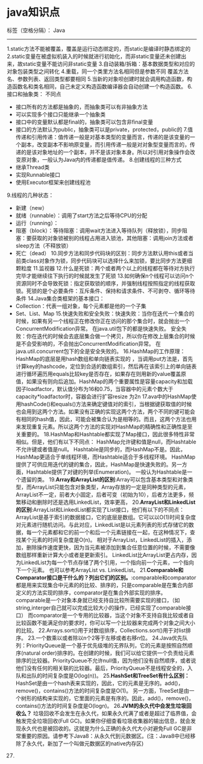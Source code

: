 ﻿# java知识点

标签（空格分隔）： Java

---

1.static方法不能被覆盖，覆盖是运行动态绑定的，而static是编译时静态绑定的
2.static变量在被虚拟机装入的时候就进行初始化，而非static变量还未创建出来，故static变量不能访问非static变量
3.自动装箱/拆箱：基本数据类型和对应的对象包装类型之间转化
4.重载，同一个类里方法名相同但是参数不同
覆盖方法名、参数列表、返回类型都要相同
5.当新的对象呗创建时就会调用构造函数，构造函数名和类名相同，自己未定义构造函数编译器会自动创建一个构造函数。
6.接口和抽象类：
不同点

 - 接口所有的方法都是抽象的，而抽象类可以有非抽象方法
 - 可以实现多个接口只能继承一个抽象类
 - 接口中的变量默认都是final的，抽象类可以包含非final变量
 - 接口的方法默认为public，抽象类可以是private，protected，public的
7.值传递和引用传递：值传递一般是对基本类型的变量而言，传递的是该变量的一个副本，改变副本不影响原变量，而引用传递一般是对对象型变量而言的，传递的是该对象地址的一个副本，并不是该对象本身。所以对引用对象操作会改变原对象，一般认为Java内的传递都是值传递。
8.创建线程的三种方式
 - 继承Thread类
 - 实现Runnable接口
 - 使用Executor框架来创建线程池
 
9.线程的几种状态：
 - 新建（new）
 - 就绪（runnable）：调用了start方法之后等待CPU的分配
 - 运行（running）：
 - 阻塞（block）：等待阻塞：调用wait方法进入等待队列（释放锁），同步阻塞：要获取的对象锁被别的线程占用进入锁池，其他阻塞：调用join方法或者sleep方法（不释放锁）
 - 死亡（dead）
10.同步方法和同步代码块的区别：同步方法默认用this或者当前类class对象作为锁，同步代码块可以选择什么来加锁，要比同步方法更细颗粒度
11.监视器
12.什么是死锁：两个或者两个以上的线程都在等待对方执行完毕才能继续往下执行的时候就发生了死锁
13.如何确保n个线程可以访问n个资源同时不会导致死锁：指定获取锁的顺序，并强制线程按照指定的线程获取锁。死锁的是个必要条件：互斥条件、保持和请求条件、不可剥夺、循环等待条件
14.Java集合类框架的基本接口：
 - Collection：代表一组对象，每个元素都是他的一个子集
 - Set、List、Map
15.快速失败和安全失败：快速失败：当你在迭代一个集合的时候，如果有另一个线程正在修改你正在访问的那个集合时，就会抛出一个ConcurrentModification异常。
    在java.util包下的都是快速失败。
安全失败：你在迭代的时候会去底层集合做一个拷贝，所以你在修改上层集合的时候是不会受影响的，不会抛出ConcurrentModification异常。
    在java.util.concurrent包下的全是安全失败的。
16.HashMap的工作原理：HashMap的底层是用hash数组和单向链表实现的 ，当调用put方法是，首先计算key的hashcode，定位到合适的数组索引，然后再在该索引上的单向链表进行循环遍历用equals比较key是否存在，如果存在则用新的value覆盖原值，如果没有则向后追加。HashMap的两个重要属性是容量capacity和加载因子loadfactor，默认值分布为16和0.75，当容器中的元素个数大于 capacity*loadfactor时，容器会进行扩容resize 为2n
17.ava中的HashMap使用hashCode()和equals()方法来确定键值对的索引，当根据键获取值的时候也会用到这两个方法。如果没有正确的实现这两个方法，两个不同的键可能会有相同的hash值，因此，可能会被集合认为是相等的。而且，这两个方法也用来发现重复元素。所以这两个方法的实现对HashMap的精确性和正确性是至关重要的。
18.HashMap和Hashtable都实现了Map接口，因此很多特性非常相似。但是，他们有以下不同点：
HashMap允许键和值是null，而Hashtable不允许键或者值是null。
Hashtable是同步的，而HashMap不是。因此，HashMap更适合于单线程环境，而Hashtable适合于多线程环境。
HashMap提供了可供应用迭代的键的集合，因此，HashMap是快速失败的。另一方面，Hashtable提供了对键的列举(Enumeration)。
一般认为Hashtable是一个遗留的类。
19.**Array和ArrayList的区别**:Array可以包含基本类型和对象类型，而ArrayList只能包含对象类型，Array存放的一定是同种类型的元素，ArrayList不一定，前者大小固定，后者可变（初始为10），后者方法更多，频繁移动和删除时还是选用LinkedList，效率更高，
20.**ArrayList和LinkedList的区别**:ArrayList和LinkedList都实现了List接口，他们有以下的不同点：
ArrayList是基于索引的数据接口，它的底层是数组。它可以以O(1)时间复杂度对元素进行随机访问。与此对应，LinkedList是以元素列表的形式存储它的数据，每一个元素都和它的前一个和后一个元素链接在一起，在这种情况下，查找某个元素的时间复杂度是O(n)。
相对于ArrayList，LinkedList的插入，添加，删除操作速度更快，因为当元素被添加到集合任意位置的时候，不需要像数组那样重新计算大小或者是更新索引。
LinkedList比ArrayList更占内存，因为LinkedList为每一个节点存储了两个引用，一个指向前一个元素，一个指向下一个元素。
也可以参考ArrayList vs. LinkedList。
21.**Comparable和Comparator接口是干什么的？列出它们的区别。**:comparable和comparator都是用来实现集合中元素的的比较、排序的，只是comparable是在集合内部定义的方法实现的排序，comparator是在集合外部实现的排序。
comparable是一个对象本身就已经支持自比较所需要实现的接口，（如string,interger自己就可以完成比较大小的操作，已经实现了comparable接口）
而comparator是一个专用的比较器，当这个对象不支持自我比较或者自比较函数不能满足你的要求时，你可以写一个比较器来完成两个对象之间大小的比较。
22.Arrays.sort()用于对数组排序，Collections.sort()用于对list排序。
23.一个数乘以或者除以n个2等于左移或者右移n位。
24.Java优先队列：PriorityQueue是一个基于优先级堆的无界队列，它的元素是按照自然顺序(natural order)排序的。在创建的时候，我们可以给它提供一个负责给元素排序的比较器。PriorityQueue不允许null值，因为他们没有自然顺序，或者说他们没有任何的相关联的比较器。最后，PriorityQueue不是线程安全的，入队和出队的时间复杂度是O(log(n))。
25.**HashSet和TreeSet有什么区别：** HashSet是由一个hash表来实现的，因此，它的元素是无序的。add()，remove()，contains()方法的时间复杂度是O(1)。
另一方面，TreeSet是由一个树形的结构来实现的，它里面的元素是有序的。因此，add()，remove()，contains()方法的时间复杂度是O(logn)。
26.**JVM的永久代中会发生垃圾回收么？** 垃圾回收不会发生在永久代，如果永久代满了或者是超过了临界值，会触发完全垃圾回收(Full GC)。如果你仔细查看垃圾收集器的输出信息，就会发现永久代也是被回收的。这就是为什么正确的永久代大小对避免Full GC是非常重要的原因。请参考下Java8：从永久代到元数据区。(注：Java8中已经移除了永久代，新加了一个叫做元数据区的native内存区)
27.

 
 
  
